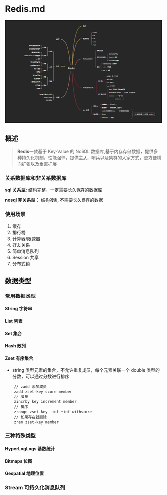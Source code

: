 # Redis.md
![思维导图](./img/2022-09-27-21-28-08.png)
## 概述

>**Redis**一款基于 Key-Value 的 NoSQL 数据库,基于内存存储数据，提供多种持久化机制，性能强悍，提供主从，哨兵以及集群的大家方式，更方便横向扩张以及垂直扩展

### 关系数据库和非关系数据库

**sql 关系型:** 结构完整，一定需要长久保存的数据库  

**nosql 非关系型：** 结构凌乱 不需要长久保存的数据

### 使用场景

1. 缓存
2. 排行榜
3. 计算器/限速器
4. 好友关系
5. 简单消息队列
6. Session 共享
7. 分布式锁

## 数据类型

### 常用数据类型

#### String 字符串

#### List 列表

#### Set 集合

#### Hash 散列

#### Zset 有序集合

* string 类型元素的集合，不允许重复成员，每个元素关联一个 double 类型的分数，可以通过分数进行排序
  
```shell
    // zadd 添加成员
    zadd zset-key score member
    // 增量
    zincrby key increment member
    // 排序
    zrange zset-key -inf +inf withscore 
    // 如果存在就删除
    zrem zset-key member
```

### 三种特殊类型

#### HyperLogLogs 基数统计

#### Bitmaps 位图

#### Gespatial 地理位置

### Stream 可持久化消息队列
